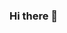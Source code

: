### Hi there 👋

<!--
**KochouShinobu/KochouShinobu** is a ✨ _special_ ✨ repository because its `README.md` (this file) appears on your GitHub profile.

Here are some ideas to get you started:
![dbff32fabfa8057c79ebb50585ad099f](https://user-images.githubusercontent.com/104492611/165527018-0035ef71-a8c6-44ae-aa93-b2aed9519c90.jpeg)


- 🔭 I’m currently working on ...
- 🌱 I’m currently learning ...
- 👯 I’m looking to collaborate on ...
- 🤔 I’m looking for help with ...
- 💬 Ask me about ...
- 📫 How to reach me: ...
- 😄 Pronouns: ...
- ⚡ Fun fact: ...
-->
